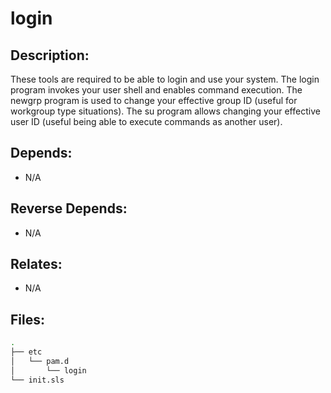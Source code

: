 # login

## Description:

These tools are required to be able to login and use your system. The login program invokes your user shell and enables command execution. The newgrp program is used to change your effective group ID (useful for workgroup type situations). The su program allows changing your effective user ID (useful being able to execute commands as another user).

## Depends:

  -  N/A

## Reverse Depends:

  -  N/A

## Relates:

  -  N/A

## Files:

```bash
.
├── etc
│   └── pam.d
│       └── login
└── init.sls
```
